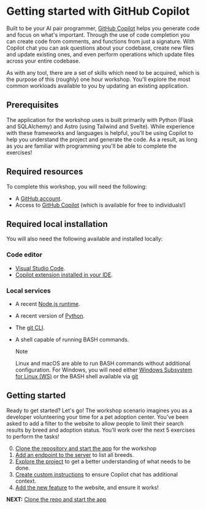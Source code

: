 # Getting started with GitHub Copilot

Built to be your AI pair programmer, [GitHub Copilot](https://github.com/features/copilot) helps you generate code and focus on what's important. Through the use of code completion you can create code from comments, and functions from just a signature. With Copilot chat you can ask questions about your codebase, create new files and update existing ones, and even perform operations which update files across your entire codebase.

As with any tool, there are a set of skills which need to be acquired, which is the purpose of this (roughly) one hour workshop. You'll explore the most common workloads available to you by updating an existing application.

## Prerequisites

The application for the workshop uses is built primarily with Python (Flask and SQLAlchemy) and Astro (using Tailwind and Svelte). While experience with these frameworks and languages is helpful, you'll be using Copilot to help you understand the project and generate the code. As a result, as long as you are familiar with programming you'll be able to complete the exercises!

## Required resources

To complete this workshop, you will need the following:

- A [GitHub account](https://github.com/join).
- Access to [GitHub Copilot](https://github.com/features/copilot) (which is available for free to individuals!)

## Required local installation

You will also need the following available and installed locally:

### Code editor

- [Visual Studio Code](https://code.visualstudio.com/).
- [Copilot extension installed in your IDE](https://docs.github.com/en/copilot/managing-copilot/configure-personal-settings/installing-the-github-copilot-extension-in-your-environment).

### Local services

- A recent [Node.js runtime](https://nodejs.org/en).
- A recent version of [Python](https://www.python.org/).
- The [git CLI](https://git-scm.com/).
- A shell capable of running BASH commands.

    > [!NOTE]
    > Linux and macOS are able to run BASH commands without additional configuration. For Windows, you will need either [Windows Subsystem for Linux (WS)](https://learn.microsoft.com/en-us/windows/wsl/about) or the BASH shell available via [git](https://git-scm.com/)

## Getting started

Ready to get started? Let's go! The workshop scenario imagines you as a developer volunteering your time for a pet adoption center. You've been asked to add a filter to the website to allow people to limit their search results by breed and adoption status. You'll work over the next 5 exercises to perform the tasks!

0. [Clone the repository and start the app](./0-setup.md) for the workshop
1. [Add an endpoint to the server](./1-add-endpoint.md) to list all breeds.
2. [Explore the project](./2-explore-project.md) to get a better understanding of what needs to be done.
3. [Create custom instructions](./3-copilot-instructions.md) to ensure Copilot chat has additional context.
4. [Add the new feature](./4-add-feature.md) to the website, and ensure it works!

**NEXT:** [Clone the repo and start the app](./0-setup.md)
